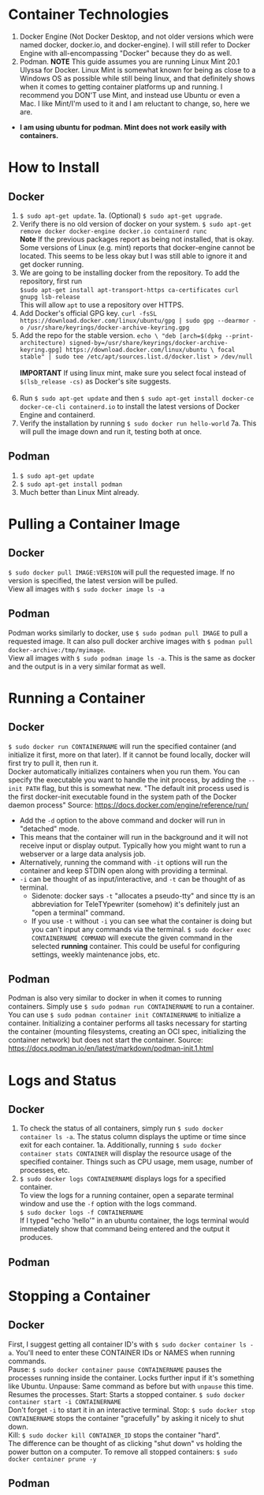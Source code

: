 # Container Technologies
1. Docker Engine (Not Docker Desktop, and not older versions which were named docker, docker.io, and docker-engine). I will still refer to Docker Engine with all-encompassing "Docker" because they do as well. 
2. Podman.
**NOTE** This guide assumes you are running Linux Mint 20.1 Ulyssa for Docker. Linux Mint is somewhat known for being as close to a Windows OS as possible while still being linux, and that definitely shows when it comes to getting container platforms up and running. I recommend you DON'T use Mint, and instead use Ubuntu or even a Mac. I like Mint/I'm used to it and I am reluctant to change, so, here we are.
- **I am using ubuntu for podman. Mint does not work easily with containers.** 
# How to Install
## Docker
1. `$ sudo apt-get update`.
1a. (Optional) `$ sudo apt-get upgrade`.
2. Verify there is no old version of docker on your system. `$ sudo apt-get remove docker docker-engine docker.io containerd runc`<br>
**Note** If the previous packages report as being not installed, that is okay. Some versions of Linux (e.g. mint) reports that docker-engine cannot be located. This seems to be less okay but I was still able to ignore it and get docker running.
3. We are going to be installing docker from the repository. To add the repository, first run <br>
`$sudo apt-get install apt-transport-https ca-certificates curl gnupg lsb-release`<br>
This will allow `apt` to use a repository over HTTPS.
4. Add Docker's official GPG key. `curl -fsSL https://download.docker.com/linux/ubuntu/gpg | sudo gpg --dearmor -o /usr/share/keyrings/docker-archive-keyring.gpg`
5. Add the repo for the stable version. `echo \
  "deb [arch=$(dpkg --print-architecture) signed-by=/usr/share/keyrings/docker-archive-keyring.gpg] https://download.docker.com/linux/ubuntu \
  focal stable" | sudo tee /etc/apt/sources.list.d/docker.list > /dev/null`<br><br>
  **IMPORTANT** If using linux mint, make sure you select focal instead of `$(lsb_release -cs)` as Docker's site suggests.<br><br>
6. Run `$ sudo apt-get update` and then `$ sudo apt-get install docker-ce docker-ce-cli containerd.io` to install the latest versions of Docker Engine and containerd.
7. Verify the installation by running `$ sudo docker run hello-world`
7a. This will pull the image down and run it, testing both at once. 
## Podman
1. `$ sudo apt-get update`
2. `$ sudo apt-get install podman`
3. Much better than Linux Mint already. 
# Pulling a Container Image
## Docker
`$ sudo docker pull IMAGE:VERSION` will pull the requested image. If no version is specified, the latest version will be pulled.<br>
View all images with `$ sudo docker image ls -a`
## Podman
Podman works similarly to docker, use `$ sudo podman pull IMAGE` to pull a requested image. It can also pull docker archive images with `$ podman pull docker-archive:/tmp/myimage`. <br>
View all images with `$ sudo podman image ls -a`. This is the same as docker and the output is in a very similar format as well. 
# Running a Container 
## Docker
`$ sudo docker run CONTAINERNAME` will run the specified container (and initialize it first, more on that later). If it cannot be found locally, docker will first try to pull it, then run it.<br>
Docker automatically initializes containers when you run them. You can specify the executable you want to handle the init process, by adding the `--init PATH` flag, but this is somewhat new. "The default init process used is the first docker-init executable found in the system path of the Docker daemon process" Source: https://docs.docker.com/engine/reference/run/ <br>
- Add the `-d` option to the above command and docker will run in "detached" mode.<br>
- This means that the container will run in the background and it will not receive input or display output. Typically how you might want to run a webserver or a large data analysis job.
- Alternatively, running the command with `-it` options will run the container and keep STDIN open along with providing a terminal. 
- `-i` can be thought of as input/interactive, and `-t` can be thought of as terminal.
  - Sidenote: docker says `-t` "allocates a pseudo-tty" and since tty is an abbreviation for TeleTYpewriter (somehow) it's definitely just an "open a terminal" command.
  - If you use `-t` without `-i` you can see what the container is doing but you can't input any commands via the terminal.
`$ sudo docker exec CONTAINERNAME COMMAND` will execute the given command in the selected **running** container. This could be useful for configuring settings, weekly maintenance jobs, etc. 
## Podman
Podman is also very similar to docker in when it comes to running containers. Simply use `$ sudo podman run CONTAINERNAME` to run a container.
You can use `$ sudo podman container init CONTAINERNAME` to initialize a container. Initializing a container performs all tasks necessary for starting the container (mounting filesystems, creating an OCI spec, initializing the container network) but does not start the container. Source: https://docs.podman.io/en/latest/markdown/podman-init.1.html
# Logs and Status

## Docker
1. To check the status of all containers, simply run `$ sudo docker container ls -a`. The status column displays the uptime or time since exit for each container.
1a. Additionally, running `$ sudo docker container stats CONTAINER` will display the resource usage of the specified container. Things such as CPU usage, mem usage, number of processes, etc. 
2. `$ sudo docker logs CONTAINERNAME` displays logs for a specified container.<br>
To view the logs for a running container, open a separate terminal window and use the `-f` option with the logs command.<br>
`$ sudo docker logs -f CONTAINERNAME`<br>
If I typed "echo 'hello'" in an ubuntu container, the logs terminal would immediately show that command being entered and the output it produces. 

## Podman

# Stopping a Container

## Docker
First, I suggest getting all container ID's with `$ sudo docker container ls -a`. You'll need to enter these CONTAINER IDs or NAMES when running commands.<br>
Pause: `$ sudo docker container pause CONTAINERNAME` pauses the processes running inside the container. Locks further input if it's something like Ubuntu.
Unpause: Same command as before but with `unpause` this time. Resumes the processes.
Start: Starts a stopped container. `$ sudo docker container start -i CONTAINERNAME` <br>
Don't forget `-i` to start it in an interactive terminal. 
Stop: `$ sudo docker stop CONTAINERNAME` stops the container "gracefully" by asking it nicely to shut down.<br>
Kill: `$ sudo docker kill CONTAINER_ID` stops the container "hard".<br>
The difference can be thought of as clicking "shut down" vs holding the power button on a computer. 
To remove all stopped containers: `$ sudo docker container prune -y`

## Podman
